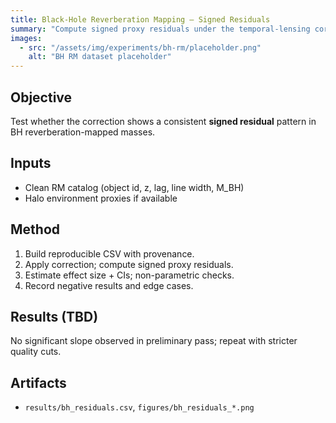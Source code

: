 ```yaml
---
title: Black-Hole Reverberation Mapping — Signed Residuals
summary: "Compute signed proxy residuals under the temporal-lensing correction; look for systematic signal."
images:
  - src: "/assets/img/experiments/bh-rm/placeholder.png"
    alt: "BH RM dataset placeholder"
---
```


## Objective
Test whether the correction shows a consistent **signed residual** pattern in BH reverberation-mapped masses.

## Inputs
- Clean RM catalog (object id, z, lag, line width, M_BH)
- Halo environment proxies if available

## Method
1. Build reproducible CSV with provenance.
2. Apply correction; compute signed proxy residuals.
3. Estimate effect size + CIs; non-parametric checks.
4. Record negative results and edge cases.

## Results (TBD)
No significant slope observed in preliminary pass; repeat with stricter quality cuts.

## Artifacts
- `results/bh_residuals.csv`, `figures/bh_residuals_*.png`

